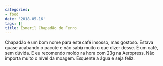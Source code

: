 ```yaml
---
categories:
- food
date: '2018-05-16'
tags: []
title: Esmeril Chapadão de Ferro
---
```


Chapadão é um bom nome para este café insosso, mas gostoso. Estava quase acabando o pacote e não sabia muito o que dizer desse. É um café, sem dúvida. E eu recomendo moído na hora com 23g na Aeropress. Não importa muito o nível da moagem. Esquente a água e seja feliz.